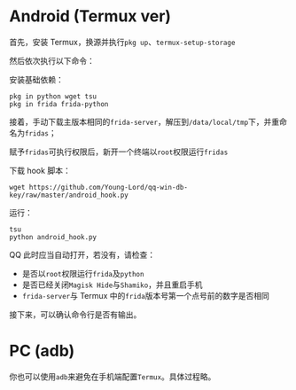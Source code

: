 # Android (Termux ver)

首先，安装 Termux，换源并执行`pkg up`、`termux-setup-storage`

然后依次执行以下命令：

安装基础依赖：

```shell
pkg in python wget tsu
pkg in frida frida-python
```

接着，手动下载主版本相同的`frida-server`，解压到`/data/local/tmp`下，并重命名为`fridas`；

赋予`fridas`可执行权限后，新开一个终端以`root`权限运行`fridas`

下载 hook 脚本：

```shell
wget https://github.com/Young-Lord/qq-win-db-key/raw/master/android_hook.py
```

运行：

```shell
tsu
python android_hook.py
```

QQ 此时应当自动打开，若没有，请检查：

- 是否以`root`权限运行`frida`及`python`
- 是否已经关闭`Magisk Hide`与`Shamiko`，并且重启手机
- `frida-server`与 Termux 中的`frida`版本号第一个点号前的数字是否相同

接下来，可以确认命令行是否有输出。

# PC (adb)

你也可以使用`adb`来避免在手机端配置`Termux`。具体过程略。
